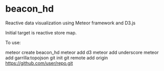 # beacon_hd

Reactive data visualization using Meteor framework and D3.js

Initial target is reactive store map.

To use:

meteor create beacon_hd
meteor add d3
meteor add underscore
meteor add garrilla:topojson
git init
git remote add origin https://github.com/user/repo.git



